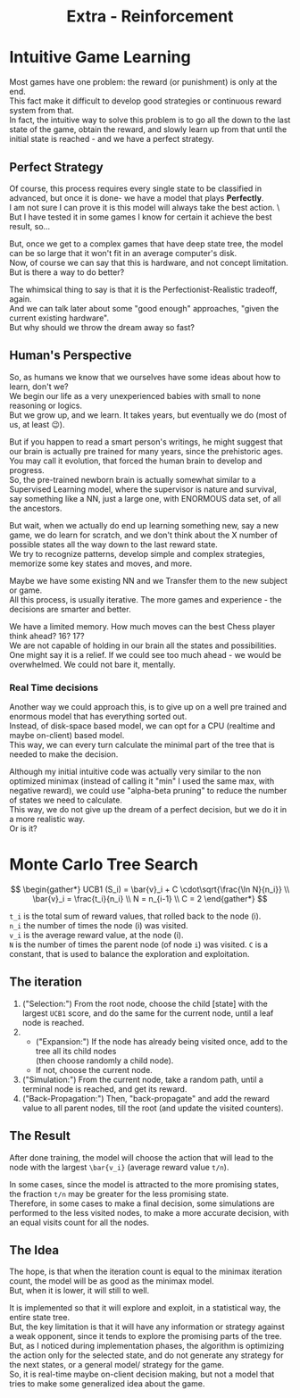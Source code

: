 <div style="text-align:center" align="center">

# **Extra - Reinforcement**

</div>

# Intuitive Game Learning

Most games have one problem: the reward (or punishment) is only at the end. \
This fact make it difficult to develop good strategies or continuous reward system from that. \
In fact, the intuitive way to solve this problem is to go all the down to the last state of the game, obtain the reward, and slowly learn up from that until the initial state is reached - and we have a perfect strategy.

## Perfect Strategy

Of course, this process requires every single state to be classified in advanced, but once it is done- we have a model that plays **Perfectly**. \
I am not sure I can prove it is this model will always take the best action. \ <!-- TODO -->
But I have tested it in some games I know for certain it achieve the best result, so...

But, once we get to a complex games that have deep state tree, the model can be so large that it won't fit in an average computer's disk. \
Now, of course we can say that this is hardware, and not concept limitation. \
But is there a way to do better?

The whimsical thing to say is that it is the Perfectionist-Realistic tradeoff, again. \
And we can talk later about some "good enough" approaches, "given the current existing hardware". \
But why should we throw the dream away so fast?

## Human's Perspective

So, as humans we know that we ourselves have some ideas about how to learn, don't we? \
We begin our life as a very unexperienced babies with small to none reasoning or logics. \
But we grow up, and we learn. It takes years, but eventually we do (most of us, at least 😉).

But if you happen to read a smart person's writings, he might suggest that our brain is actually pre trained for many years, since the prehistoric ages. \
You may call it evolution, that forced the human brain to develop and progress. \
So, the pre-trained newborn brain is actually somewhat similar to a Supervised Learning model, where the supervisor is nature and survival, say something like a NN, just a large one, with ENORMOUS data set, of all the ancestors.

But wait, when we actually do end up learning something new, say a new game, we do learn for scratch, and we don't think about the X number of possible states all the way down to the last reward state. \
We try to recognize patterns, develop simple and complex strategies, memorize some key states and moves, and more.

Maybe we have some existing NN and we Transfer them to the new subject or game. \
All this process, is usually iterative. The more games and experience - the decisions are smarter and better.

We have a limited memory. How much moves can the best Chess player think ahead? 16? 17? \
We are not capable of holding in our brain all the states and possibilities. \
One might say it is a relief. If we could see too much ahead - we would be overwhelmed. We could not bare it, mentally.

### Real Time decisions

Another way we could approach this, is to give up on a well pre trained and enormous model that has everything sorted out. \
Instead, of disk-space based model, we can opt for a CPU (realtime and maybe on-client) based model. \
This way, we can every turn calculate the minimal part of the tree that is needed to make the decision.

Although my initial intuitive code was actually very similar to the non optimized minimax (instead of calling it "min" I used the same max, with negative reward), we could use "alpha-beta pruning" to reduce the number of states we need to calculate. \
This way, we do not give up the dream of a perfect decision, but we do it in a more realistic way. \
Or is it?

# Monte Carlo Tree Search

$$
\begin{gather*}
UCB1 (S_i) = \bar{v}_i + C \cdot\sqrt{\frac{\ln N}{n_i}} \\
\bar{v}_i = \frac{t_i}{n_i} \\
N = n_{i-1} \\
C = 2
\end{gather*}
$$

`t_i` is the total sum of reward values, that rolled back to the node (i). \
`n_i` the number of times the node (i) was visited. \
`v_i` is the average reward value, at the node (i). \
`N` is the number of times the parent node (of node `i`) was visited.
`C` is a constant, that is used to balance the exploration and exploitation.

## The iteration

1. ("Selection:") From the root node, choose the child \[state] with the largest `UCB1` score, and do the same for the current node, until a leaf node is reached.
2. - ("Expansion:") If the node has already being visited once, add to the tree all its child nodes \
     (then choose randomly a child node).
   - If not, choose the current node.
3. ("Simulation:") From the current node, take a random path, until a terminal node is reached, and get its reward.
4. ("Back-Propagation:") Then, "back-propagate" and add the reward value to all parent nodes, till the root (and update the visited counters).

## The Result

After done training, the model will choose the action that will lead to the node with the largest `\bar{v_i}` (average reward value `t/n`).

In some cases, since the model is attracted to the more promising states, the fraction `t/n` may be greater for the less promising state. \
Therefore, in some cases to make a final decision, some simulations are performed to the less visited nodes, to make a more accurate decision, with an equal visits count for all the nodes.

## The Idea

The hope, is that when the iteration count is equal to the minimax iteration count, the model will be as good as the minimax model. \
But, when it is lower, it will still to well.

It is implemented so that it will explore and exploit, in a statistical way, the entire state tree. \
But, the key limitation is that it will have any information or strategy against a weak opponent, since it tends to explore the promising parts of the tree.
But, as I noticed during implementation phases, the algorithm is optimizing the action only for the selected state, and do not generate any strategy for the next states, or a general model/ strategy for the game. \
So, it is real-time maybe on-client decision making, but not a model that tries to make some generalized idea about the game.
